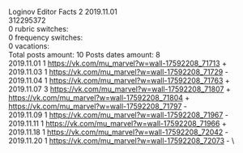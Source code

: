 Loginov	Editor Facts 2 2019.11.01\
312295372\
0 rubric switches:\
0 frequency switches:\
0 vacations:\
Total posts amount: 10	Posts dates amount: 8\
2019.11.01 1 https://vk.com/mu_marvel?w=wall-17592208_71713 + \
2019.11.03 1 https://vk.com/mu_marvel?w=wall-17592208_71729 - \
2019.11.04 1 https://vk.com/mu_marvel?w=wall-17592208_71763 + \
2019.11.07 3 https://vk.com/mu_marvel?w=wall-17592208_71807 + https://vk.com/mu_marvel?w=wall-17592208_71804 + https://vk.com/mu_marvel?w=wall-17592208_71797 - \
2019.11.09 1 https://vk.com/mu_marvel?w=wall-17592208_71967 - \
2019.11.11 1 https://vk.com/mu_marvel?w=wall-17592208_71966 + \
2019.11.18 1 https://vk.com/mu_marvel?w=wall-17592208_72042 - \
2019.11.20 1 https://vk.com/mu_marvel?w=wall-17592208_72073 - \
